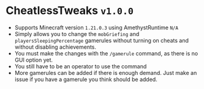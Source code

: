 # CheatlessTweaks `v1.0.0`
* Supports Minecraft version `1.21.0.3` using AmethystRuntime `N/A`
* Simply allows you to change the `mobGriefing` and `playersSleepingPercentage` gamerules without turning on cheats and without disabling achievements.
* You must make the changes with the `/gamerule` command, as there is no GUI option yet.
* You still have to be an operator to use the command
* More gamerules can be added if there is enough demand. Just make an issue if you have a gamerule you think should be added.

